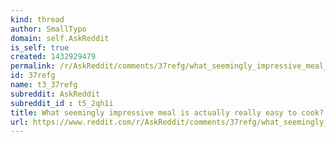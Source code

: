 ```yaml
---
kind: thread
author: SmallTypo
domain: self.AskReddit
is_self: true
created: 1432929479
permalink: /r/AskReddit/comments/37refg/what_seemingly_impressive_meal_is_actually_really/
id: 37refg
name: t3_37refg
subreddit: AskReddit
subreddit_id : t5_2qh1i
title: What seemingly impressive meal is actually really easy to cook?
url: https://www.reddit.com/r/AskReddit/comments/37refg/what_seemingly_impressive_meal_is_actually_really/
---
```



